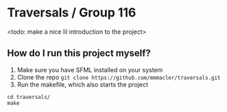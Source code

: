 # Traversals / Group 116
<todo: make a nice lil introduction to the project>
## How do I run this project myself?
1. Make sure you have SFML installed on your system
2. Clone the repo
` git clone https://github.com/mmmacler/traversals.git `
3. Run the makefile, which also starts the project
```
cd traversals/
make
```
